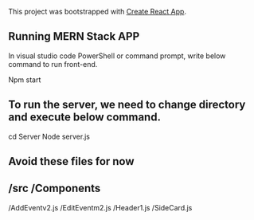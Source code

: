 This project was bootstrapped with [Create React App](https://github.com/facebook/create-react-app).

## Running MERN Stack APP
In visual studio code PowerShell or command prompt, write below command to run front-end.

Npm start
## To run the server, we need to change directory and execute below command.

cd Server
Node server.js

## Avoid these files for now
## /src /Components
/AddEventv2.js
/EditEventm2.js
/Header1.js
/SideCard.js
